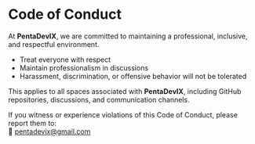 # Code of Conduct

At **PentaDevIX**, we are committed to maintaining a professional, inclusive, and respectful environment.  

- Treat everyone with respect  
- Maintain professionalism in discussions  
- Harassment, discrimination, or offensive behavior will not be tolerated  

This applies to all spaces associated with **PentaDevIX**, including GitHub repositories, discussions, and communication channels.  

If you witness or experience violations of this Code of Conduct, please report them to:  
📧 pentadevix@gmail.com
